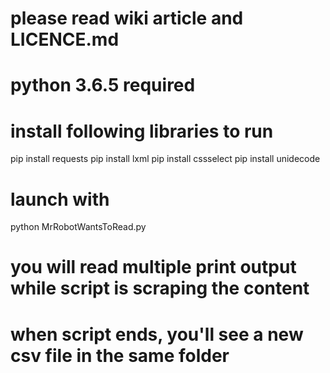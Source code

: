 # please read wiki article and LICENCE.md

# python 3.6.5 required
# install following libraries to run
pip install requests
pip install lxml
pip install cssselect
pip install unidecode

# launch with
python MrRobotWantsToRead.py
# you will read multiple print output while script is scraping the content
# when script ends, you'll see a new csv file in the same folder
